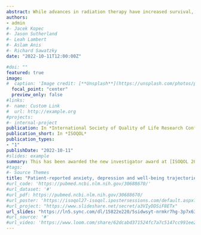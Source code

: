 ```yaml
---
abstract: While advances in radiation therapy have increased survival, there is limited knowledge regarding temporal changes in mental health symptoms and well-being of diverse patients and factors associated with these changes during early post diagnosis period. The aims of this study were to (1) examine heterogeneity in trajectories of patient-reported anxiety, depression and well-being of people who have cancer and are undergoing radiation therapy, and (2) identify, at the time of initial cancer diagnosis visit, which socio-demographic, physical symptoms and clinical variables are associated with such trajectories. 
authors:
- admin
#- Jacek Kopec
#- Jason Sutherland
#- Leah Lambert
#- Aslam Anis
#- Richard Sawatzky
date: "2022-10-11T12:00:00Z"

#doi: ""
featured: true
image:
#  caption: 'Image credit: [**Unsplash**](https://unsplash.com/photos/pLCdAaMFLTE)'
  focal_point: "center"
  preview_only: false
#links:
#- name: Custom Link
#  url: http://example.org
#projects:
#- internal-project
publication: In *International Society of Quality of Life Research Conference*
publication_short: In *ISOQOL*
publication_types:
- "1"
publishDate: "2022-10-11"
#slides: example
summary: This has been awarded the new investigator award at [ISOQOL 2022](https://www.isoqol.org/participate-in-isoqol-2022/).
#tags:
#- Source Themes
title: "Patient-reported anxiety, depression and well-being trajectories in oncology patients during radiation therapy: An expository analysis using the Ontario Cancer Registry"
#url_code: 'https://pubmed.ncbi.nlm.nih.gov/30688670/'
#url_dataset: '#'
#url_pdf: https://pubmed.ncbi.nlm.nih.gov/30688670/
#url_poster: 'https://isoqol27-isoqol.ipostersessions.com/default.aspx?s=92-DC-9D-#CE-6D-FA-6A-42-DB-DA-BC-29-5C-06-D3-7D'
#url_project: "https://www.slideshare.net/secret/a3VIyDDSiF8ETx"
url_slides: "https://ln5.sync.com/dl/15822e220/5sidwsyt-nrmkr7hg-3p7x63p9-vxm8e67y"
#url_source: '#'
#url_video: 'https://www.loom.com/share/62dcabd371524fc7a7c5147cc991ee2d'
---
```

